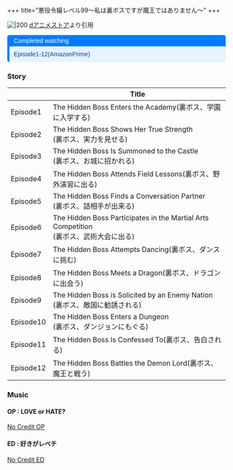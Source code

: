 
+++
title="悪役令嬢レベル99～私は裏ボスですが魔王ではありません～"
+++

![|200](https://cs1.animestore.docomo.ne.jp/anime_kv/img/26/74/6/26746_1_9_8b.png?1701844250323)
[dアニメストア](https://www.google.com/url?sa=i&url=https%3A%2F%2Fanimestore.docomo.ne.jp%2Fanimestore%2Fci%3FworkId%3D26746&psig=AOvVaw3dStZiBoi-W_mnp5oRK4ez&ust=1720686266880000&source=images&cd=vfe&opi=89978449&ved=0CBEQjRxqFwoTCMjSvYKGnIcDFQAAAAAdAAAAABAE)より引用

<div style="margin: 10px 0; border-left: 5px solid #007BFF; border-radius: 5px; overflow: hidden; font-family: Arial, sans-serif;"> <div style="background-color: #007BFF; color: #ffffff; padding: 5px 10px; font-weight: normal; font-size: 14px;"> Completed watching </div> <div style="background-color: #e7f3fe; color: #084298; padding: 10px;"> <p style="margin: 0;">Episode1-12(AmazonPrime)</p> </div> </div>


### Story

|           | Title                                                                         |
| --------- | ----------------------------------------------------------------------------- |
| Episode1  | The Hidden Boss Enters the Academy(裏ボス、学園に入学する)                               |
| Episode2  | The Hidden Boss Shows Her True Strength<br>(裏ボス、実力を見せる)                       |
| Episode3  | The Hidden Boss Is Summoned to the Castle<br>(裏ボス、お城に招かれる)                    |
| Episode4  | The Hidden Boss Attends Field Lessons(裏ボス、野外演習に出る)                            |
| Episode5  | The Hidden Boss Finds a Conversation Partner<br>(裏ボス、話相手が出来る)                 |
| Episode6  | The Hidden Boss Participates in the Martial Arts Competition<br>(裏ボス、武術大会に出る) |
| Episode7  | The Hidden Boss Attempts Dancing(裏ボス、ダンスに挑む)                                  |
| Episode8  | The Hidden Boss Meets a Dragon(裏ボス、ドラゴンに出会う)                                  |
| Episode9  | The Hidden Boss is Solicited by an Enemy Nation<br>(裏ボス、敵国に勧誘される)             |
| Episode10 | The Hidden Boss Enters a Dungeon<br>(裏ボス、ダンジョンにもぐる)                           |
| Episode11 | The Hidden Boss Is Confessed To(裏ボス、告白される)                                    |
| Episode12 | The Hidden Boss Battles the Demon Lord(裏ボス、魔王と戦う)                             |

### Music
#### OP : LOVE or HATE?
[No Credit OP](https://youtu.be/0o6qbg7gRMk?si=rpgg2Qkd-2rRT8o6)

#### ED : 好きがレベチ
[No Credit ED](https://youtu.be/x6srpcNc1uA?si=DEKRXDHqe4qiZZww)


